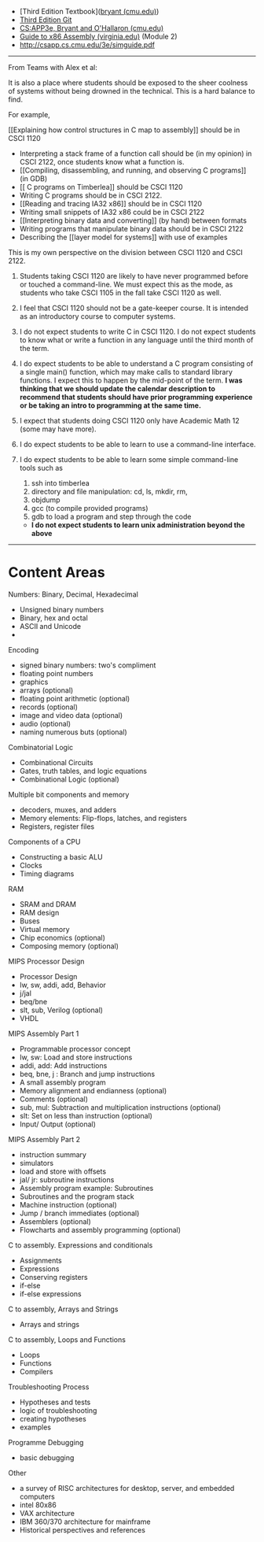 
* [Third Edition Textbook]([bryant (cmu.edu)](http://csapp.cs.cmu.edu/3e/pieces/preface3e.pdf))
* [Third Edition Git](https://github.com/bitwitch/csapp)
* [CS:APP3e, Bryant and O'Hallaron (cmu.edu)](http://csapp.cs.cmu.edu/3e/students.html)
* [Guide to x86 Assembly (virginia.edu)](https://www.cs.virginia.edu/~evans/cs216/guides/x86.html) (Module 2)
* http://csapp.cs.cmu.edu/3e/simguide.pdf


---


From Teams with Alex et al:

It is also a place where students should be exposed to the sheer coolness of systems without being drowned in the technical. This is a hard balance to find.

For example,

[[Explaining how control structures in C map to assembly]] should be in CSCI 1120

- Interpreting a stack frame of a function call should be (in my opinion) in CSCI 2122, once students know what a function is.
- [[Compiling, disassembling, and running, and observing C programs]] (in GDB)
- [[ C programs on Timberlea]] should be CSCI 1120
- Writing C programs should be in CSCI 2122.
- [[Reading and tracing IA32 x86]] should be in CSCI 1120
- Writing small snippets of IA32 x86 could be in CSCI 2122
- [[Interpreting binary data and converting]] (by hand) between formats
- Writing programs that manipulate binary data should be in CSCI 2122
- Describing the [[layer model for systems]] with use of examples

This is my own perspective on the division between CSCI 1120 and CSCI 2122.

1. Students taking CSCI 1120 are likely to have never programmed before or touched a command-line. We must expect this as the mode, as students who take CSCI 1105 in the fall take CSCI 1120 as well.
2. I feel that CSCI 1120 should not be a gate-keeper course. It is intended as an introductory course to computer systems.
3. I do not expect students to write C in CSCI 1120. I do not expect students to know what or write a function in any language until the third month of the term.
4. I do expect students to be able to understand a C program consisting of a single main() function, which may make calls to standard library functions. I expect this to happen by the mid-point of the term. **I was thinking that we should update the calendar description to recommend that students should have prior programming experience or be taking an intro to programming at the same time.**
5. I expect that students doing CSCI 1120 only have Academic Math 12 (some may have more).
6. I do expect students to be able to learn to use a command-line interface.
7. I do expect students to be able to learn some simple command-line tools such as
    
    1. ssh into timberlea
    2. directory and file manipulation: cd, ls, mkdir, rm,
    3. objdump
    4. gcc (to compile provided programs)
    5. gdb to load a program and step through the code
    
    - **I do not expect students to learn unix administration beyond the above**


---
# Content Areas

Numbers: Binary, Decimal, Hexadecimal
- Unsigned binary numbers
- Binary, hex and octal
- ASCII and Unicode
- 
Encoding
- signed binary numbers: two's compliment
- floating point numbers
- graphics
- arrays (optional)
- floating point arithmetic (optional)
- records (optional)
- image and video data (optional)
- audio (optional)
- naming numerous buts (optional)

Combinatorial Logic
- Combinational Circuits
- Gates, truth tables, and logic equations
- Combinational Logic (optional)

Multiple bit components and memory
- decoders, muxes, and adders
- Memory elements: Flip-flops, latches, and registers
- Registers, register files

Components of a CPU
- Constructing a basic ALU
- Clocks
- Timing diagrams

RAM
- SRAM and DRAM
- RAM design
- Buses
- Virtual memory
- Chip economics (optional)
- Composing memory (optional)

MIPS Processor Design
- Processor Design
- lw, sw, addi, add, Behavior
- j/jal
- beq/bne
- slt, sub, Verilog (optional)
- VHDL

MIPS Assembly Part 1
- Programmable processor concept
- lw, sw: Load and store instructions
- addi, add: Add instructions
- beq, bne, j : Branch and jump instructions
- A small assembly program
- Memory alignment and endianness (optional)
- Comments (optional)
- sub, mul: Subtraction and multiplication instructions (optional)
- slt: Set on less than instruction (optional)
- Input/ Output (optional)

MIPS Assembly Part 2
- instruction summary
- simulators
- load and store with offsets
- jal/ jr: subroutine instructions
- Assembly program example: Subroutines
- Subroutines and the program stack
- Machine instruction (optional)
- Jump / branch immediates (optional)
- Assemblers (optional)
- Flowcharts and assembly programming (optional)

C to assembly. Expressions and conditionals
- Assignments
- Expressions
- Conserving registers
- if-else
- if-else expressions

C to assembly, Arrays and Strings
- Arrays and strings

C to assembly, Loops and Functions
- Loops 
- Functions
- Compilers

Troubleshooting Process
- Hypotheses and tests
- logic of troubleshooting
- creating hypotheses
- examples

Programme Debugging
- basic debugging

Other
- a survey of RISC architectures for desktop, server, and embedded computers
- intel 80x86
- VAX architecture
- IBM 360/370 architecture for mainframe
- Historical perspectives and references
